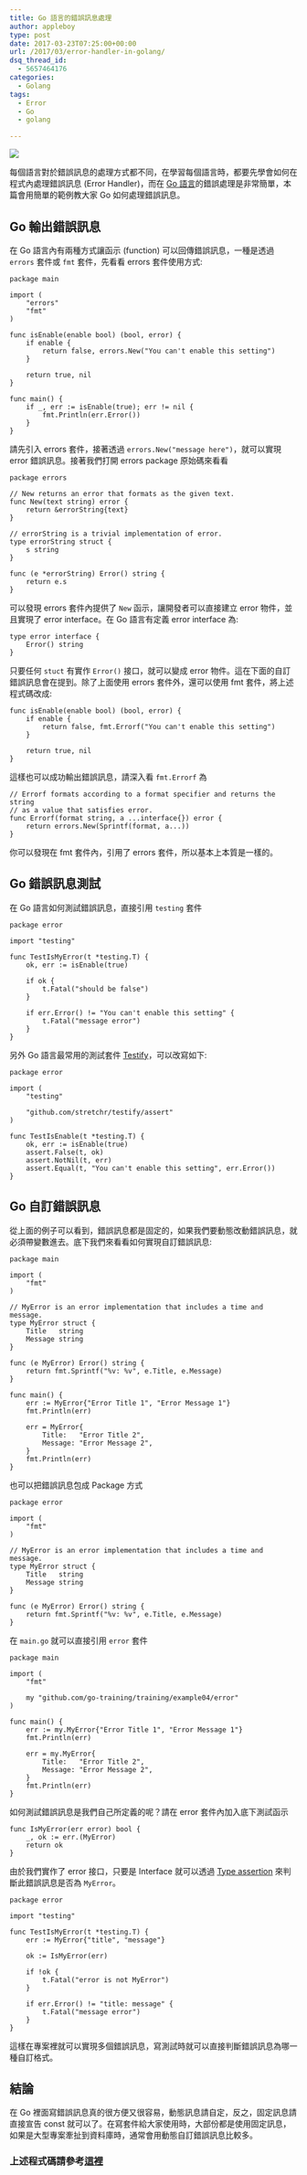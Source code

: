 ```yaml
---
title: Go 語言的錯誤訊息處理
author: appleboy
type: post
date: 2017-03-23T07:25:00+00:00
url: /2017/03/error-handler-in-golang/
dsq_thread_id:
  - 5657464176
categories:
  - Golang
tags:
  - Error
  - Go
  - golang

---
```

[![][1]][1]

每個語言對於錯誤訊息的處理方式都不同，在學習每個語言時，都要先學會如何在程式內處理錯誤訊息 (Error Handler)，而在 [Go 語言][2]的錯誤處理是非常簡單，本篇會用簡單的範例教大家 Go 如何處理錯誤訊息。

<!--more-->

## Go 輸出錯誤訊息

在 Go 語言內有兩種方式讓函示 (function) 可以回傳錯誤訊息，一種是透過 `errors` 套件或 `fmt` 套件，先看看 errors 套件使用方式:

<pre><code class="language-go">package main

import (
    "errors"
    "fmt"
)

func isEnable(enable bool) (bool, error) {
    if enable {
        return false, errors.New("You can&#039;t enable this setting")
    }

    return true, nil
}

func main() {
    if _, err := isEnable(true); err != nil {
        fmt.Println(err.Error())
    }
}</code></pre>

請先引入 errors 套件，接著透過 `errors.New("message here")`，就可以實現 error 錯誤訊息。接著我們打開 errors package 原始碼來看看

<pre><code class="language-go">package errors

// New returns an error that formats as the given text.
func New(text string) error {
    return &errorString{text}
}

// errorString is a trivial implementation of error.
type errorString struct {
    s string
}

func (e *errorString) Error() string {
    return e.s
}</code></pre>

可以發現 errors 套件內提供了 `New` 函示，讓開發者可以直接建立 error 物件，並且實現了 error interface。在 Go 語言有定義 error interface 為:

<pre><code class="language-go">type error interface {
    Error() string
}</code></pre>

只要任何 `stuct` 有實作 `Error()` 接口，就可以變成 error 物件。這在下面的自訂錯誤訊息會在提到。除了上面使用 errors 套件外，還可以使用 fmt 套件，將上述程式碼改成:

<pre><code class="language-go">func isEnable(enable bool) (bool, error) {
    if enable {
        return false, fmt.Errorf("You can&#039;t enable this setting")
    }

    return true, nil
}</code></pre>

這樣也可以成功輸出錯誤訊息，請深入看 `fmt.Errorf` 為

<pre><code class="language-go">// Errorf formats according to a format specifier and returns the string
// as a value that satisfies error.
func Errorf(format string, a ...interface{}) error {
    return errors.New(Sprintf(format, a...))
}</code></pre>

你可以發現在 fmt 套件內，引用了 errors 套件，所以基本上本質是一樣的。

## Go 錯誤訊息測試

在 Go 語言如何測試錯誤訊息，直接引用 `testing` 套件

<pre><code class="language-go">package error

import "testing"

func TestIsMyError(t *testing.T) {
    ok, err := isEnable(true)

    if ok {
        t.Fatal("should be false")
    }

    if err.Error() != "You can&#039;t enable this setting" {
        t.Fatal("message error")
    }
}</code></pre>

另外 Go 語言最常用的測試套件 [Testify][3]，可以改寫如下:

<pre><code class="language-go">package error

import (
    "testing"

    "github.com/stretchr/testify/assert"
)

func TestIsEnable(t *testing.T) {
    ok, err := isEnable(true)
    assert.False(t, ok)
    assert.NotNil(t, err)
    assert.Equal(t, "You can&#039;t enable this setting", err.Error())
}</code></pre>

## Go 自訂錯誤訊息

從上面的例子可以看到，錯誤訊息都是固定的，如果我們要動態改動錯誤訊息，就必須帶變數進去。底下我們來看看如何實現自訂錯誤訊息:

<pre><code class="language-go">package main

import (
    "fmt"
)

// MyError is an error implementation that includes a time and message.
type MyError struct {
    Title   string
    Message string
}

func (e MyError) Error() string {
    return fmt.Sprintf("%v: %v", e.Title, e.Message)
}

func main() {
    err := MyError{"Error Title 1", "Error Message 1"}
    fmt.Println(err)

    err = MyError{
        Title:   "Error Title 2",
        Message: "Error Message 2",
    }
    fmt.Println(err)
}</code></pre>

也可以把錯誤訊息包成 Package 方式

<pre><code class="language-go">package error

import (
    "fmt"
)

// MyError is an error implementation that includes a time and message.
type MyError struct {
    Title   string
    Message string
}

func (e MyError) Error() string {
    return fmt.Sprintf("%v: %v", e.Title, e.Message)
}</code></pre>

在 `main.go` 就可以直接引用 `error` 套件

<pre><code class="language-go">package main

import (
    "fmt"

    my "github.com/go-training/training/example04/error"
)

func main() {
    err := my.MyError{"Error Title 1", "Error Message 1"}
    fmt.Println(err)

    err = my.MyError{
        Title:   "Error Title 2",
        Message: "Error Message 2",
    }
    fmt.Println(err)
}</code></pre>

如何測試錯誤訊息是我們自己所定義的呢？請在 error 套件內加入底下測試函示

<pre><code class="language-go">func IsMyError(err error) bool {
    _, ok := err.(MyError)
    return ok
}</code></pre>

由於我們實作了 error 接口，只要是 Interface 就可以透過 [Type assertion][4] 來判斷此錯誤訊息是否為 `MyError`。

<pre><code class="language-go">package error

import "testing"

func TestIsMyError(t *testing.T) {
    err := MyError{"title", "message"}

    ok := IsMyError(err)

    if !ok {
        t.Fatal("error is not MyError")
    }

    if err.Error() != "title: message" {
        t.Fatal("message error")
    }
}</code></pre>

這樣在專案裡就可以實現多個錯誤訊息，寫測試時就可以直接判斷錯誤訊息為哪一種自訂格式。

## 結論

在 Go 裡面寫錯誤訊息真的很方便又很容易，動態訊息請自定，反之，固定訊息請直接宣告 const 就可以了。在寫套件給大家使用時，大部份都是使用固定訊息，如果是大型專案牽扯到資料庫時，通常會用動態自訂錯誤訊息比較多。

### 上述程式碼請參考[這裡][5]

 [1]: https://lh3.googleusercontent.com/jsocHCR9A9yEfDVUTrU0m42_aHhTEVDGW5p5PsQSx7GSlkt3gLjohfXH3S7P7p982332ruU_e-EtW0LwmiuZjvN65VIcyME-zE35C6EM0IV1nqY6KoNw3dwW2djjid3F-T5YgnJothA=w1920-h1080
 [2]: https://golang.org/
 [3]: https://github.com/stretchr/testify
 [4]: http://golang.org/doc/go_spec.html#Type_assertions
 [5]: https://github.com/go-training/training/tree/master/example04